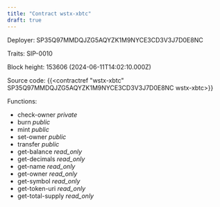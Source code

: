 ```yaml
---
title: "Contract wstx-xbtc"
draft: true
---
```

Deployer: SP35Q97MMDQJZG5AQYZK1M9NYCE3CD3V3J7D0E8NC

Traits:
 SIP-0010



Block height: 153606 (2024-06-11T14:02:10.000Z)

Source code: {{<contractref "wstx-xbtc" SP35Q97MMDQJZG5AQYZK1M9NYCE3CD3V3J7D0E8NC wstx-xbtc>}}

Functions:

* check-owner _private_
* burn _public_
* mint _public_
* set-owner _public_
* transfer _public_
* get-balance _read_only_
* get-decimals _read_only_
* get-name _read_only_
* get-owner _read_only_
* get-symbol _read_only_
* get-token-uri _read_only_
* get-total-supply _read_only_
